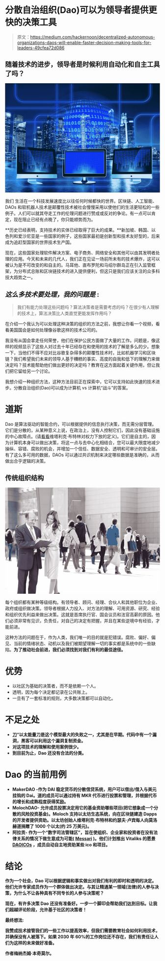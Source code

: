 # 分散自治组织(Dao)可以为领导者提供更快的决策工具

> 原文：<https://medium.com/hackernoon/decentralized-autonomous-organizations-daos-will-enable-faster-decision-making-tools-for-leaders-49cfea72d086>

## 随着技术的进步，领导者是时候利用自动化和自主工具了吗？

![](img/627be469e0f00805dce5d7f0549f4c00.png)

我们 生活在一个科技发展速度比以往任何时候都快的世界。区块链、人工智能、DAOs 和软机器人技术是颠覆性技术被社会慢慢采用以使他们的生活更轻松的一些例子。人们可以就其夺走工作的伦理问题进行赞成或反对的争论。有一点可以肯定，现在阻止已经有点晚了，你只能顺势而为。

**历史已经表明，支持技术的实体已经取得了巨大的成果。**新加坡、韩国、以色列和爱沙尼亚是一些国家的例子，这些国家最初是创新型和技术友好型的，后来成为追赶型国家的世界技术生产国。

现在，这些国家处理软件解决方案、电子商务、网络安全和其他可以由其发明者处理的应用。今天和未来的几代人，我们正在见证一场前所未有的技术爆炸，这可以被认为是不可改变的和自主的。马耳他、直布罗陀和马绍尔群岛正在引入监管框架，为分布式总账和区块链技术的进入提供便利，但这只是我们应该关注的众多科技大趋势之一。

## ***这么多技术要处理，我的问题是*** :

> 我们有能力处理这些问题吗？算法决策者是需要考虑的吗？在很少有人理解的技术上，算法决策比人类直觉更能发挥作用吗？

在介绍一个我认为可以处理这种决策的组织的方法之前，我想让你看一个视频，看看美国国会是如何处理像谷歌这样的技术公司的。

我没有从国会拿走任何荣誉，他们在保护公民方面做了大量的工作。问题是，像这样的视频显示了这些人对过去十年已经存在和使用的技术的了解是多么的少。想象一下，当他们不得不应对比谷歌复杂得多的颠覆性技术时，比如机器学习和区块链？我们希望我们未来的领导人基于糟糕的事实、高度的自我和低下的理解力来做决定吗？技术能帮助他们做出更好的决定吗？教育在这方面起着关键作用，但让我们把它留给另一个讨论。

我想介绍一种组织方法，这种方法目前正在探索中，它可以支持如此快速的技术进步。分散自治组织(Dao)可以成为计算机 vs 计算机“战斗”的答案。

# 道斯

Dao 是算法驱动的智能合约，可以根据提供的信息执行决策，而无需分层管理。它们是分散的，从某种意义上说，在政治上，没有人控制它们，因此没有基础设施的中心故障点。(请[看看](https://www.google.com/search?q=vitalik+buterin+on+decentralziation&oq=vitalik+buterin+on+decentralziation&aqs=chrome..69i57.6309j0j4&sourceid=chrome&ie=UTF-8)维塔利克·布特林对权力下放的定义)。它们是自主的，因为计算机本身可以做出决策，将这一点与去中心化相结合，您可以最大限度地减少操纵、容错、腐败的机会，并增加一个信任、数据安全、透明和可审计的安全层。有了这么多可用的数据，DAOs 可以通过共识机制来决定哪些数据是准确的，从而做出合乎逻辑的决策。

## 传统组织结构

![](img/10a8ce94b3b35da617a45c76a71916d3.png)

每个组织都有某种等级结构。有领导者、顾问、经理、合伙人和其他职位为企业、政府或组织做决策。领导者根据人力投入、对方法的理解、可用资源、研究、经验和组织优先利益来做出决策。这就是首席执行官、国会议员和法官高薪的原因。他们必须非常有见识，负责任，对自己的决定有把握，并且在某些逆境中有经验，才能前进。

这种方法的问题在于，作为人类，我们唯一的目的就是犯错误。腐败、偏好、偏见、当前的情绪状态、动机以及我们被期望理解一切的事实都是系统中的一些缺陷。**为了推动社会前进，我们必须找到对我们有利的最佳途径。**

# 优势

*   以社区为基础的决策者，而不是依赖一个人。
*   透明，因为每个决定都记录在公共账上。
*   一旦有了一套标准的规则，大多数决策都可以自动化。

# 不足之处

*   **[刀](/swlh/the-story-of-the-dao-its-history-and-consequences-71e6a8a551ee)“以太能量刀是这个模型最大的失败之一，尤其是在早期。代码中有一个漏洞，黑客可以利用这个漏洞复制资金。**
*   **对这项技术的理解和使用案例很少。**
*   **到目前为止，Dao 还没有合法的分类。**

# **Dao 的当前用例**

*   ****MakerDAO** -作为 DAI 稳定货币的分散信贷系统，用户可以借出/借入与美元挂钩的 Dai。道的成员可以通过持有 MKR 代币进行投票和管理，并根据代币的增长和成熟程度获得奖励。**
*   ****MolochDAO-** 允许成员投票决定用它的基金资助哪些项目(把它想象成一个分散的风险投资基金)。Moloch 支持以太坊生态系统，向在区块链建造 Dapps 的开发者提供资助。以太坊创始人维塔利克·布特林和约瑟夫·卢宾每人向莫洛赫道捐赠了 1000 个以太(约 25 万美元)。**
*   ****阿拉贡-** 作为一个“数字司法管辖区”，旨在使组织、企业家和投资者在没有法律关系的情况下做生意成为可能( [Messari](https://messari.io/asset/aragon-network) )。他们计划推出 Vitaliks 的愿景 [DAOICOs](https://ethresear.ch/t/explanation-of-daicos/465) ，成员自动自主地资助某些 ico 和项目。**

# **结论**

**作为一个社会，Dao 可以根据逻辑和事实做出对我们有利的即时和透明的决定。他们允许专家成员作为一个群体做出决定。与其让精通某一领域(法律)的人参与决策，为什么不让各种具有不同专长的人参与决策呢？**

**现在，有许多决策 Dao 还没有准备好。一步一个脚印会帮助我们达到目标。让我们超越评论阶段，允许基于社区的决策者！**

****最终想法:****

**我赞成技术接管我们的一些工作以提高效率，但我们需要教育社会如何利用技术，并确保没有人被落下。如果 2030 年 60%的工作岗位还不存在，我们有责任让人们为这样的未来做好准备。**

**作者梅纳杰姆·本奇莫尔。**